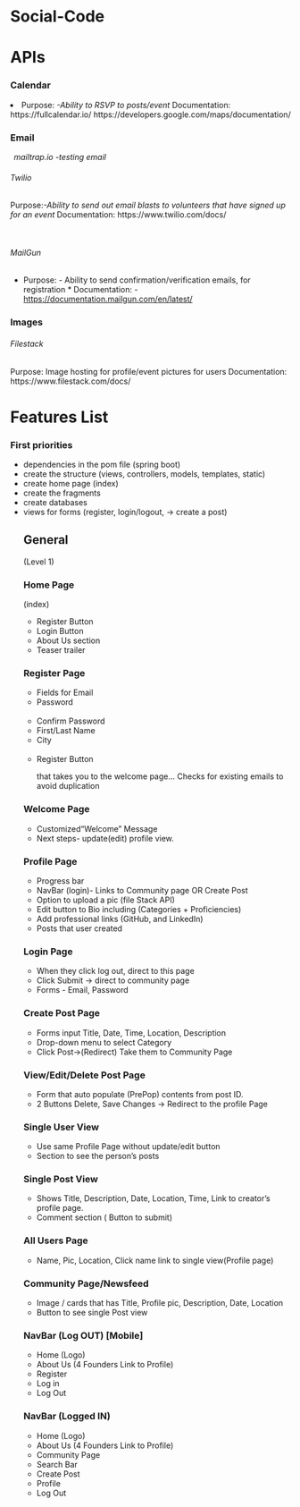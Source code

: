 # Social-Code

<h1>APIs</h1>

<h3>Calendar</h3>
  <li>Purpose:
  <em>-Ability to RSVP to posts/event</em>
  Documentation: 
  https://fullcalendar.io/ 
  https://developers.google.com/maps/documentation/ </li>

<h3>Email</h3>
 <em> &thinsp; mailtrap.io -testing email</em>
  
 <h6>Twilio</h6> 
  Purpose:<em>-Ability to send out email blasts to volunteers that have signed up for an event</em> 
  Documentation:</h5> 
  https://www.twilio.com/docs/

  &thinsp;<h6>MailGun</h6>
  * Purpose: - Ability to send confirmation/verification emails, for registration * Documentation: - https://documentation.mailgun.com/en/latest/

<h3>Images</h3>
    <h6>Filestack</h6>
    Purpose:
    Image hosting for profile/event pictures for users
    Documentation:
    https://www.filestack.com/docs/



<h1>Features List</h1>

<h3>First priorities</h3>
  <ul>
  <li>dependencies in the pom file (spring boot)</li>
  <li>create the structure (views, controllers, models, templates, static)</li>
  <li>create home page (index)</li>
    <li>create the fragments</li> 
    <li>create databases</li>
    <li>views for forms (register, login/logout, → create a post)</li
  </ul>

<h2>General</h2> (Level 1)

<h3>Home Page</h3>(index)
  <ul>
        <li>Register Button</li>  
         <li>Login Button</li> 
         <li>About Us section</li>
          <li>Teaser trailer</li> 
  </ul> 
  
  
<h3>Register Page</h3>
   <ul>
<li> Fields for Email</li> 
<li> Password</li> <br>
<li> Confirm Password</li> 
<li> First/Last Name</li>
<li> City</li> <br>
<li> Register Button</li> 


that takes you to the welcome page...
 Checks for existing emails to avoid duplication
</ul>


<h3>Welcome Page</h3>
<ul>
<li>Customized“Welcome” Message</li>
 <li>Next steps- update(edit) profile view.</li>
</ul>


<h3>Profile Page</h3>
<ul>
<li>Progress bar</li>
<li>NavBar (login)- Links to Community page OR Create Post</li>
<li>Option to upload a pic (file Stack API)</li>
<li>Edit button to Bio including (Categories + Proficiencies)</li>
<li>Add professional links (GitHub, and LinkedIn) </li>
<li>Posts that user created</li>
</ul>


<h3>Login Page</h3>
<ul>
<li>When they click log out, direct to this page</li>
<li>Click Submit -> direct to community page</li>
<li>Forms - Email, Password</li>
</ul>


<h3>Create Post Page</h3>
<ul>
<li>Forms input Title, Date, Time, Location, Description</li>
<li>Drop-down menu to select Category</li>
<li>Click Post->(Redirect) Take them to Community Page</li>
</ul>


<h3>View/Edit/Delete Post Page</h3>
<ul>
<li>Form that auto populate (PrePop) contents from post ID.</li>
<li>2 Buttons Delete, Save Changes -> Redirect to the profile Page</li>
</ul>


<h3>Single User View</h3>
<ul>
<li>Use same Profile Page without update/edit button</li>
<li>Section to see the person’s posts</li>
</ul>


<h3>Single Post View </h3>
<ul>
<li>Shows Title, Description, Date, Location, Time, Link to creator’s profile page.</li>
<li>Comment section ( Button to submit)</li>
</ul>


<h3>All Users Page </h3>
<ul>
<li>Name, Pic, Location, Click name link to single view(Profile page)</li>
</ul>


<h3>Community Page/Newsfeed </h3>
<ul>
<li>Image / cards that has Title, Profile pic, Description, Date, Location</li>
<li>Button to see single Post view</li>
</ul>


<h3>NavBar (Log OUT) [Mobile]</h3>
<ul>
<li>Home (Logo)</li>
<li>About Us (4 Founders Link to Profile)</li>
<li>Register</li>
<li>Log in</li>
<li>Log Out</li>
</ul>


<h3>NavBar (Logged IN)</h3>
<ul>
<li>Home (Logo)</li>
<li>About Us (4 Founders Link to Profile)</li>
<li>Community Page</li>
<li>Search Bar</li>
<li>Create Post</li>
<li>Profile</li>
<li>Log Out</li>
</ul>





